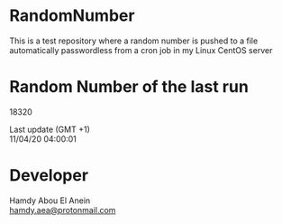 # RandomNumber    
This is a test repository where a random number is pushed to a file automatically passwordless from a cron job in my Linux CentOS server    
# Random Number of the last run   
18320
      
Last update (GMT +1)    
11/04/20 04:00:01
# Developer    
Hamdy Abou El Anein   
hamdy.aea@protonmail.com
